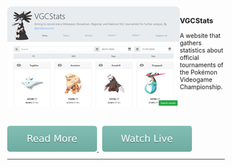 <img src="../img/vgcstats.png" align="left">
  
### VGCStats

A website that gathers statistics about official tournaments of the Pokémon Videogame Championship.
<br>
<br>
<br>
<br>
<br>

<a href="https://github.com/bul-ikana/vgcstats">
	<img src="../img/readmore.svg">
</a> 
&nbsp;
<a href="https://vgcstats.com/">
	<img src="../img/watchlive.svg">
</a>

---
